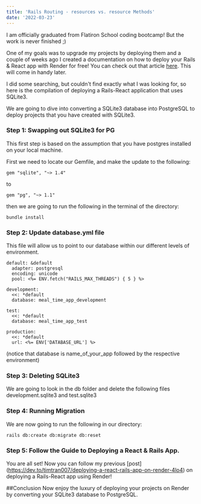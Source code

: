 ```yaml
---
title: 'Rails Routing - resources vs. resource Methods'
date: '2022-03-23'
---
```


I am officially graduated from Flatiron School coding bootcamp! But the work is never finished ;)

One of my goals was to upgrade my projects by deploying them and a couple of weeks ago I created a documentation on how to deploy your Rails & React app with Render for free! You can check out that article [here](https://dev.to/timtran007/deploying-a-react-rails-app-on-render-4lo4). This will come in handy later.

I did some searching, but couldn't find exactly what I was looking for, so here is the compilation of deploying a Rails-React application that uses SQLite3.

We are going to dive into converting a SQLite3 database into PostgreSQL to deploy projects that you have created with SQLite3. 

### Step 1: Swapping out SQLite3 for PG

This first step is based on the assumption that you have postgres installed on your local machine.

First we need to locate our Gemfile, and make the update to the following: 

```
gem "sqlite", "~> 1.4"
```
to
```
gem "pg", "~> 1.1"
```

then we are going to run the following in the terminal of the directory:

```
bundle install
```

### Step 2: Update database.yml file

This file will allow us to point to our database within our different levels of environment.

```
default: &default
  adapter: postgresql
  encoding: unicode
  pool: <%= ENV.fetch("RAILS_MAX_THREADS") { 5 } %>

development:
  <<: *default
  database: meal_time_app_development

test:
  <<: *default
  database: meal_time_app_test

production:
  <<: *default
  url: <%= ENV['DATABASE_URL'] %>
```

(notice that database is name_of_your_app followed by the respective environment)

### Step 3: Deleting SQLite3

We are going to look in the db folder and delete the following files development.sqlite3 and test.sqlite3

### Step 4: Running Migration
We are now going to run the following in our directory:

```
rails db:create db:migrate db:reset
```

### Step 5: Follow the Guide to Deploying a React & Rails App.

You are all set! Now you can follow my previous [post] (https://dev.to/timtran007/deploying-a-react-rails-app-on-render-4lo4) on deploying a Rails-React app using Render!

##Conclusion
Now enjoy the luxury of deploying your projects on Render by converting your SQLite3 database to PostgreSQL.